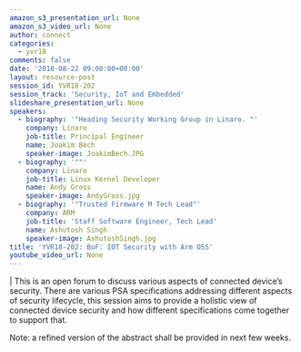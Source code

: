 ```yaml
---
amazon_s3_presentation_url: None
amazon_s3_video_url: None
author: connect
categories:
  - yvr18
comments: false
date: '2018-08-22 09:00:00+00:00'
layout: resource-post
session_id: YVR18-202
session_track: 'Security, IoT and Embedded'
slideshare_presentation_url: None
speakers:
  - biography: '"Heading Security Working Group in Linaro. "'
    company: Linaro
    job-title: Principal Engineer
    name: Joakim Bech
    speaker-image: JoakimBech.JPG
  - biography: '""'
    company: Linaro
    job-title: Linux Kernel Developer
    name: Andy Gross
    speaker-image: AndyGross.jpg
  - biography: '"Trusted Firmware M Tech Lead"'
    company: ARM
    job-title: 'Staff Software Engineer, Tech Lead'
    name: Ashutosh Singh
    speaker-image: AshutoshSingh.jpg
title: 'YVR18-202: BoF: IOT Security with Arm OSS'
youtube_video_url: None
---
```

|
  This is an open forum to discuss various aspects of connected device’s
  security. There are various PSA specifications addressing different aspects of
  security lifecycle, this session aims to provide a holistic view of connected
  device security and how different specifications come together to support
  that.

  Note: a refined version of the abstract shall be provided in next few weeks.
